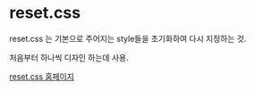 # reset.css

reset.css 는 기본으로 주어지는 style들을 초기화하여 다시 지정하는 것. 

처음부터 하나씩 디자인 하는데 사용.

[reset.css 홈페이지](https://meyerweb.com/eric/tools/css/reset/)